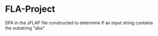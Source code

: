 # FLA-Project
DFA in the JFLAP file constructed to determine if an input string contains the substring "aba"
